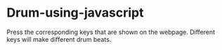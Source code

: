 # Drum-using-javascript
Press the corresponding keys that are shown on the webpage.
Different keys will make different drum beats.
